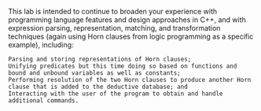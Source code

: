 This lab is intended to continue to broaden your experience with programming language features and design approaches in C++, and with expression parsing, representation, matching, and transformation techniques (again using Horn clauses from logic programming as a specific example), including:

    Parsing and storing representations of Horn clauses;
    Unifying predicates but this time doing so based on functions and bound and unbound variables as well as constants;
    Performing resolution of the two Horn clauses to produce another Horn clause that is added to the deductive database; and
    Interacting with the user of the program to obtain and handle additional commands. 
